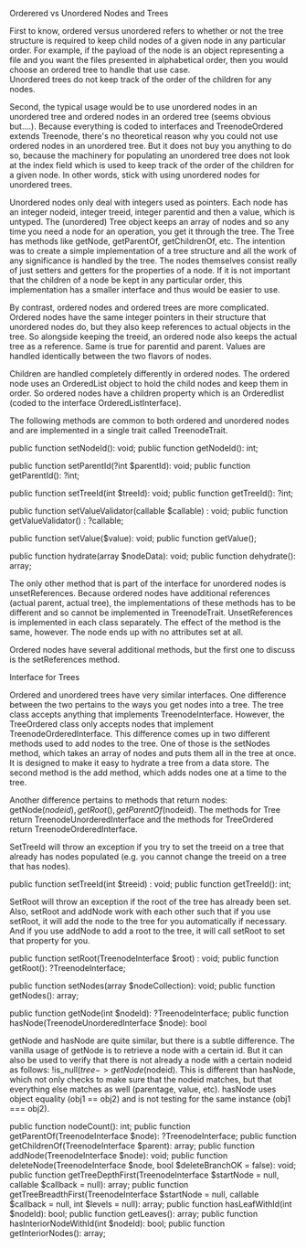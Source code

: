 
Orderered vs Unordered Nodes and Trees

First to know, ordered versus unordered refers to whether or not the tree structure is required to keep child nodes 
of a given node in any particular order.  For example, if the payload of the node is an object representing a file 
and you want the files presented in alphabetical order, then you would choose an ordered tree to handle that use case.  
Unordered trees do not keep track of the order of the children for any nodes. 

Second, the typical usage would be to use unordered nodes in an unordered tree and ordered nodes in an ordered tree 
(seems obvious but....).  Because everything is coded to interfaces and TreenodeOrdered extends Treenode, there's no 
theoretical reason why you could not use ordered nodes in an unordered tree.  But it does not buy you anything to do 
so, because the machinery for populating an unordered tree does not look at the index field which is used to keep 
track of the order of the children for a given node.  In other words, stick with using unordered nodes for unordered 
trees.

Unordered nodes only deal with integers used as pointers.  Each node has an integer nodeid, integer treeid, integer 
parentid and then a value, which is untyped.  The (unordered) Tree object keeps an array of nodes and so any time 
you need a node for an operation, you get it through the tree.  The Tree has methods like getNode, getParentOf, 
getChildrenOf, etc. The intention was to create a simple implementation of a tree structure and all the work of any 
significance is handled by the tree.  The nodes themselves consist really of just setters and getters for the 
properties of a node.  If it is not important that the children of a node be kept in any particular order, this 
implementation has a smaller interface and thus would be easier to use.

By contrast, ordered nodes and ordered trees are more complicated.  Ordered nodes have the same integer pointers in 
their structure that unordered nodes do, but they also keep references to actual objects in the 
tree.  So alongside keeping the treeid, an ordered node also keeps the actual tree as a reference.  Same is true for 
parentid and parent.  Values are handled identically between the two flavors of nodes.

Children are handled completely differently in ordered nodes.  The ordered node uses an OrderedList object to hold the 
child nodes and keep them in order.  So ordered nodes have a children property which is an Orderedlist (coded to the 
interface OrderedListInterface).

The following methods are common to both ordered and unordered nodes and are implemented in a single trait called 
TreenodeTrait.

public function setNodeId(): void;
public function getNodeId(): int;

public function setParentId(?int $parentId): void;
public function getParentId(): ?int;

public function setTreeId(int $treeId): void;
public function getTreeId(): ?int;

public function setValueValidator(callable $callable) : void;
public function getValueValidator() : ?callable;

public function setValue($value): void;
public function getValue();

public function hydrate(array $nodeData): void;
public function dehydrate(): array;

The only other method that is part of the interface for unordered nodes is unsetReferences.  Because ordered nodes 
have additional references (actual parent, actual tree), the implementations of these methods has to be different and 
so cannot be implemented in TreenodeTrait.  UnsetReferences is implemented in each class separately.  The effect of 
the method is the same, however.  The node ends up with no attributes set at all.

Ordered nodes have several additional methods, but the first one to discuss is the setReferences method.  


Interface for Trees

Ordered and unordered trees have very similar interfaces.  One difference between the two pertains to the 
ways you get nodes into a tree.  The tree class accepts anything that implements TreenodeInterface.  However, the 
TreeOrdered class only accepts nodes that implement TreenodeOrderedInterface.  This difference comes up in two 
different methods used to add nodes to the tree.  One of those is the setNodes method, which takes an array of nodes 
and puts them all in the tree at once.  It is designed to make it easy to hydrate a tree from a data store.  The 
second method is the add method, which adds nodes one at a time to the tree.

Another difference pertains to methods that return nodes:  getNode($nodeid), getRoot(), getParentOf
($nodeid). The methods for Tree return TreenodeUnorderedInterface and the methods for TreeOrdered return 
TreenodeOrderedInterface.

SetTreeId will throw an exception if you try to set the treeid on a tree that already has nodes populated (e.g. you 
cannot change the treeid on a tree that has nodes).

public function setTreeId(int $treeid) : void;
public function getTreeId(): int;

SetRoot will throw an exception if the root of the tree has already been set.  Also, setRoot and addNode work with 
each other such that if you use setRoot, it will add the node to the tree for you automatically if necessary.  And if 
you use addNode to add a root to the tree, it will call setRoot to set that property for you.

public function setRoot(TreenodeInterface $root) : void;
public function getRoot(): ?TreenodeInterface;

public function setNodes(array $nodeCollection): void;
public function getNodes(): array;

public function getNode(int $nodeId): ?TreenodeInterface;
public function hasNode(TreenodeUnorderedInterface $node): bool

getNode and hasNode are quite similar, but there is a subtle difference.  The vanilla usage of getNode is to 
retrieve a node with a certain id.  But it can also be used to verify that there is not already a node with a 
certain nodeid as follows: !is_null($tree->getNode($nodeid).  This is different than hasNode, which not only checks 
to make sure that the nodeid matches, but that everything else matches as well (parentage, value, etc).  hasNode 
uses object equality (obj1 == obj2) and is not testing for the same instance (obj1 === obj2).


public function nodeCount(): int;
public function getParentOf(TreenodeInterface $node): ?TreenodeInterface;
public function getChildrenOf(TreenodeInterface $parent): array;
public function addNode(TreenodeInterface $node): void;
public function deleteNode(TreenodeInterface $node, bool $deleteBranchOK = false): void;
public function getTreeDepthFirst(TreenodeInterface $startNode = null, callable $callback = null): array;
public function getTreeBreadthFirst(TreenodeInterface $startNode = null, callable $callback = null, int $levels = null): array;
public function hasLeafWithId(int $nodeId): bool;
public function getLeaves(): array;
public function hasInteriorNodeWithId(int $nodeId): bool;
public function getInteriorNodes(): array;






